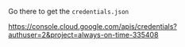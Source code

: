 
Go there to get the `credentials.json`

https://console.cloud.google.com/apis/credentials?authuser=2&project=always-on-time-335408
